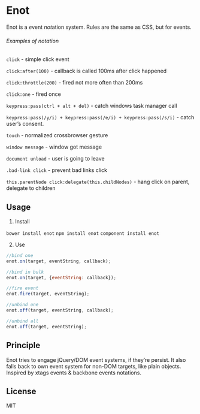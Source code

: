 # Enot

Enot is a *e*vent *not*ation system. Rules are the same as CSS, but for events.


###### Examples of notation

`click` - simple click event

`click:after(100)` - callback is called 100ms after click happened

`click:throttle(200)` - fired not more often than 200ms

`click:one` - fired once

`keypress:pass(ctrl + alt + del)` - catch windows task manager call

`keypress:pass(/y/i) + keypress:pass(/e/i) + keypress:pass(/s/i)` - catch user’s consent.

`touch` - normalized crossbrowser gesture

`window message` - window got message

`document unload` - user is going to leave

`.bad-link click` - prevent bad links click

`this.parentNode click:delegate(this.childNodes)` - hang click on parent, delegate to children


## Usage

1. Install

`bower install enot`
`npm install enot`
`component install enot`


2. Use

```js
//bind one
enot.on(target, eventString, callback);

//bind in bulk
enot.on(target, {eventString: callback});

//fire event
enot.fire(target, eventString);

//unbind one
enot.off(target, eventString, callback);

//unbind all
enot.off(target, eventString);
```


## Principle

Enot tries to engage jQuery/DOM event systems, if they’re persist.
It also falls back to own event system for non-DOM targets, like plain objects.
Inspired by xtags events & backbone events notations.

## License

MIT
